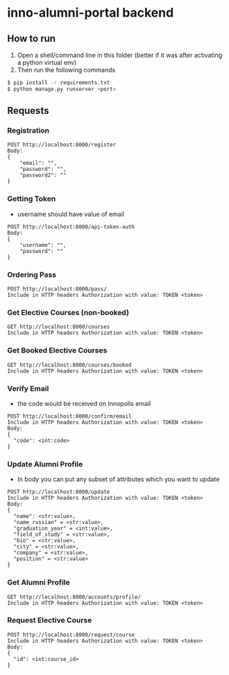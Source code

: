 # inno-alumni-portal backend

## How to run
1. Open a shell/command line in this folder (better if it was after activating a python virtual env)
2. Then run the following commands
```bash
$ pip install -r requirements.txt
$ python manage.py runserver <port>
```

## Requests
### Registration
```
POST http://localhost:8000/register
Body:
{
    "email": "",
    "password": "",
    "password2": ""
}
```

### Getting Token

* username should have value of email
```
POST http://localhost:8000/api-token-auth
Body:
{
    "username": "",
    "password": ""
}
```

### Ordering Pass
```
POST http://localhost:8000/pass/
Include in HTTP headers Authorization with value: TOKEN <token> 
```

### Get Elective Courses (non-booked)
```
GET http://localhost:8000/courses
Include in HTTP headers Authorization with value: TOKEN <token> 
```

### Get Booked Elective Courses 
```
GET http://localhost:8000/courses/booked
Include in HTTP headers Authorization with value: TOKEN <token> 
```


### Verify Email
* the code would be received on Innopolis email
```
POST http://localhost:8000/confirm/email
Include in HTTP headers Authorization with value: TOKEN <token>
Body:
{
  "code": <int:code>
}
```

### Update Alumni Profile
* In body you can put any subset of attributes which you want to update
```
POST http://localhost:8000/update
Include in HTTP headers Authorization with value: TOKEN <token>
Body:
{
  "name": <str:value>,
  "name_russian" = <str:value>,
  "graduation_year" = <int:value>,
  "field_of_study" = <str:value>,
  "bio" = <str:value>,
  "city" = <str:value>,
  "company" = <str:value>,
  "position" = <str:value>
}
```

### Get Alumni Profile
```
GET http://localhost:8000/accounts/profile/
Include in HTTP headers Authorization with value: TOKEN <token>
```

### Request Elective Course
```
POST http://localhost:8000/request/course
Include in HTTP headers Authorization with value: TOKEN <token>
Body:
{
  "id": <int:course_id>
}
```